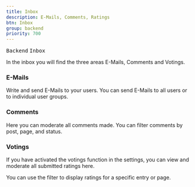 ```yaml
---
title: Inbox
description: E-Mails, Comments, Ratings
btn: Inbox
group: backend
priority: 700
---
```


<kbd>Backend</kbd> <kbd>Inbox</kbd>

In the inbox you will find the three areas E-Mails, Comments and Votings.

### E-Mails
Write and send E-Mails to your users. You can send E-Mails to all users or to individual user groups.

### Comments
Here you can moderate all comments made. You can filter comments by post, page, and status.

### Votings
If you have activated the votings function in the settings, you can view and moderate all submitted ratings here.

You can use the filter to display ratings for a specific entry or page.